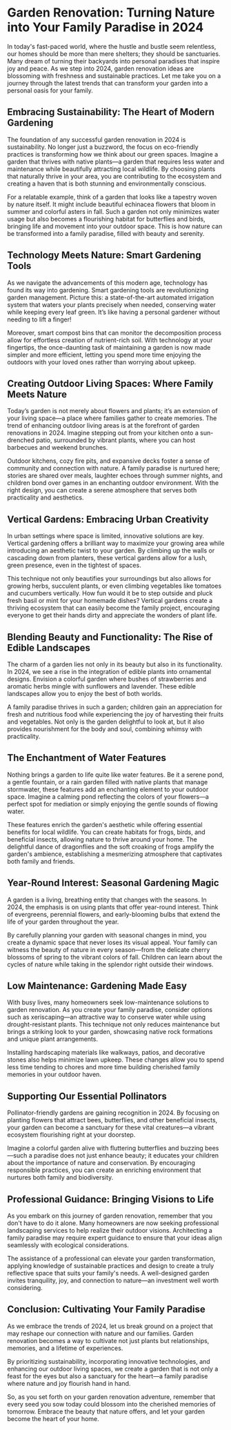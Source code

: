 # Garden Renovation: Turning Nature into Your Family Paradise in 2024

In today's fast-paced world, where the hustle and bustle seem relentless, our homes should be more than mere shelters; they should be sanctuaries. Many dream of turning their backyards into personal paradises that inspire joy and peace. As we step into 2024, garden renovation ideas are blossoming with freshness and sustainable practices. Let me take you on a journey through the latest trends that can transform your garden into a personal oasis for your family.

## Embracing Sustainability: The Heart of Modern Gardening

The foundation of any successful garden renovation in 2024 is sustainability. No longer just a buzzword, the focus on eco-friendly practices is transforming how we think about our green spaces. Imagine a garden that thrives with native plants—a garden that requires less water and maintenance while beautifully attracting local wildlife. By choosing plants that naturally thrive in your area, you are contributing to the ecosystem and creating a haven that is both stunning and environmentally conscious.

For a relatable example, think of a garden that looks like a tapestry woven by nature itself. It might include beautiful echinacea flowers that bloom in summer and colorful asters in fall. Such a garden not only minimizes water usage but also becomes a flourishing habitat for butterflies and birds, bringing life and movement into your outdoor space. This is how nature can be transformed into a family paradise, filled with beauty and serenity.

## Technology Meets Nature: Smart Gardening Tools

As we navigate the advancements of this modern age, technology has found its way into gardening. Smart gardening tools are revolutionizing garden management. Picture this: a state-of-the-art automated irrigation system that waters your plants precisely when needed, conserving water while keeping every leaf green. It’s like having a personal gardener without needing to lift a finger!

Moreover, smart compost bins that can monitor the decomposition process allow for effortless creation of nutrient-rich soil. With technology at your fingertips, the once-daunting task of maintaining a garden is now made simpler and more efficient, letting you spend more time enjoying the outdoors with your loved ones rather than worrying about upkeep.

## Creating Outdoor Living Spaces: Where Family Meets Nature

Today’s garden is not merely about flowers and plants; it’s an extension of your living space—a place where families gather to create memories. The trend of enhancing outdoor living areas is at the forefront of garden renovations in 2024. Imagine stepping out from your kitchen onto a sun-drenched patio, surrounded by vibrant plants, where you can host barbecues and weekend brunches.

Outdoor kitchens, cozy fire pits, and expansive decks foster a sense of community and connection with nature. A family paradise is nurtured here; stories are shared over meals, laughter echoes through summer nights, and children bond over games in an enchanting outdoor environment. With the right design, you can create a serene atmosphere that serves both practicality and aesthetics.

## Vertical Gardens: Embracing Urban Creativity

In urban settings where space is limited, innovative solutions are key. Vertical gardening offers a brilliant way to maximize your growing area while introducing an aesthetic twist to your garden. By climbing up the walls or cascading down from planters, these vertical gardens allow for a lush, green presence, even in the tightest of spaces.

This technique not only beautifies your surroundings but also allows for growing herbs, succulent plants, or even climbing vegetables like tomatoes and cucumbers vertically. How fun would it be to step outside and pluck fresh basil or mint for your homemade dishes? Vertical gardens create a thriving ecosystem that can easily become the family project, encouraging everyone to get their hands dirty and appreciate the wonders of plant life.

## Blending Beauty and Functionality: The Rise of Edible Landscapes

The charm of a garden lies not only in its beauty but also in its functionality. In 2024, we see a rise in the integration of edible plants into ornamental designs. Envision a colorful garden where bushes of strawberries and aromatic herbs mingle with sunflowers and lavender. These edible landscapes allow you to enjoy the best of both worlds.

A family paradise thrives in such a garden; children gain an appreciation for fresh and nutritious food while experiencing the joy of harvesting their fruits and vegetables. Not only is the garden delightful to look at, but it also provides nourishment for the body and soul, combining whimsy with practicality.

## The Enchantment of Water Features

Nothing brings a garden to life quite like water features. Be it a serene pond, a gentle fountain, or a rain garden filled with native plants that manage stormwater, these features add an enchanting element to your outdoor space. Imagine a calming pond reflecting the colors of your flowers—a perfect spot for mediation or simply enjoying the gentle sounds of flowing water.

These features enrich the garden's aesthetic while offering essential benefits for local wildlife. You can create habitats for frogs, birds, and beneficial insects, allowing nature to thrive around your home. The delightful dance of dragonflies and the soft croaking of frogs amplify the garden's ambience, establishing a mesmerizing atmosphere that captivates both family and friends.

## Year-Round Interest: Seasonal Gardening Magic

A garden is a living, breathing entity that changes with the seasons. In 2024, the emphasis is on using plants that offer year-round interest. Think of evergreens, perennial flowers, and early-blooming bulbs that extend the life of your garden throughout the year.

By carefully planning your garden with seasonal changes in mind, you create a dynamic space that never loses its visual appeal. Your family can witness the beauty of nature in every season—from the delicate cherry blossoms of spring to the vibrant colors of fall. Children can learn about the cycles of nature while taking in the splendor right outside their windows.

## Low Maintenance: Gardening Made Easy

With busy lives, many homeowners seek low-maintenance solutions to garden renovation. As you create your family paradise, consider options such as xeriscaping—an attractive way to conserve water while using drought-resistant plants. This technique not only reduces maintenance but brings a striking look to your garden, showcasing native rock formations and unique plant arrangements.

Installing hardscaping materials like walkways, patios, and decorative stones also helps minimize lawn upkeep. These changes allow you to spend less time tending to chores and more time building cherished family memories in your outdoor haven.

## Supporting Our Essential Pollinators

Pollinator-friendly gardens are gaining recognition in 2024. By focusing on planting flowers that attract bees, butterflies, and other beneficial insects, your garden can become a sanctuary for these vital creatures—a vibrant ecosystem flourishing right at your doorstep.

Imagine a colorful garden alive with fluttering butterflies and buzzing bees—such a paradise does not just enhance beauty; it educates your children about the importance of nature and conservation. By encouraging responsible practices, you can create an enriching environment that nurtures both family and biodiversity.

## Professional Guidance: Bringing Visions to Life

As you embark on this journey of garden renovation, remember that you don't have to do it alone. Many homeowners are now seeking professional landscaping services to help realize their outdoor visions. Architecting a family paradise may require expert guidance to ensure that your ideas align seamlessly with ecological considerations.

The assistance of a professional can elevate your garden transformation, applying knowledge of sustainable practices and design to create a truly reflective space that suits your family's needs. A well-designed garden invites tranquility, joy, and connection to nature—an investment well worth considering.

## Conclusion: Cultivating Your Family Paradise

As we embrace the trends of 2024, let us break ground on a project that may reshape our connection with nature and our families. Garden renovation becomes a way to cultivate not just plants but relationships, memories, and a lifetime of experiences.

By prioritizing sustainability, incorporating innovative technologies, and enhancing our outdoor living spaces, we create a garden that is not only a feast for the eyes but also a sanctuary for the heart—a family paradise where nature and joy flourish hand in hand. 

So, as you set forth on your garden renovation adventure, remember that every seed you sow today could blossom into the cherished memories of tomorrow. Embrace the beauty that nature offers, and let your garden become the heart of your home.
